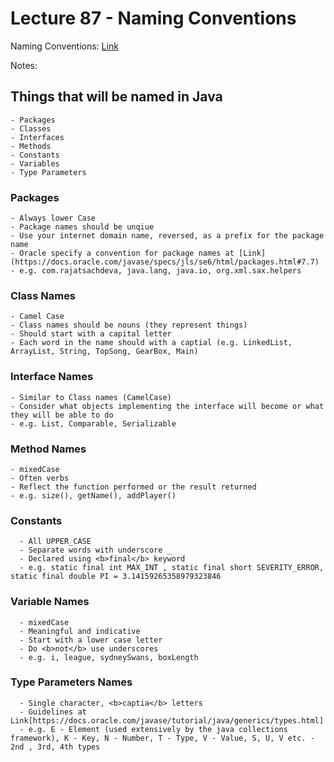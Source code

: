 # Lecture 87 - Naming Conventions 

Naming Conventions: [Link](https://docs.oracle.com/javase/tutorial/java/nutsandbolts/variables.html#naming)<br />

Notes: <br />

## Things that will be named in Java
	- Packages
	- Classes
	- Interfaces
	- Methods
	- Constants
	- Variables
	- Type Parameters

### Packages
	- Always lower Case
	- Package names should be unqiue
	- Use your internet domain name, reversed, as a prefix for the package name
	- Oracle specify a convention for package names at [Link](https://docs.oracle.com/javase/specs/jls/se6/html/packages.html#7.7)
	- e.g. com.rajatsachdeva, java.lang, java.io, org.xml.sax.helpers

### Class Names
	- Camel Case
	- Class names should be nouns (they represent things)
	- Should start with a capital letter
	- Each word in the name should with a captial (e.g. LinkedList, ArrayList, String, TopSong, GearBox, Main)

### Interface Names
	- Similar to Class names (CamelCase)
	- Consider what objects implementing the interface will become or what they will be able to do
	- e.g. List, Comparable, Serializable

### Method Names
	- mixedCase
	- Often verbs
	- Reflect the function performed or the result returned
	- e.g. size(), getName(), addPlayer()

### Constants
      - All UPPER_CASE
      - Separate words with underscore _
      - Declared using <b>final</b> keyword
      - e.g. static final int MAX_INT , static final short SEVERITY_ERROR, static final double PI = 3.14159265358979323846

### Variable Names
      - mixedCase
      - Meaningful and indicative
      - Start with a lower case letter
      - Do <b>not</b> use underscores
      - e.g. i, league, sydneySwans, boxLength
  
### Type Parameters Names
      - Single character, <b>captia</b> letters
      - Guidelines at Link[https://docs.oracle.com/javase/tutorial/java/generics/types.html]
      - e.g. E - Element (used extensively by the java collections framework), K - Key, N - Number, T - Type, V - Value, S, U, V etc. - 2nd , 3rd, 4th types
      
